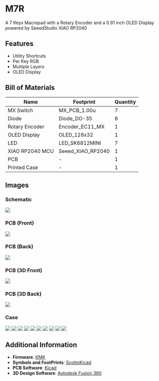 # M7R
A 7 Keys Macropad with a Rotary Encoder and a 0.91 inch OLED Display powered by SeeedStudio XIAO RP2040

## Features
- Utility Shortcuts
- Per Key RGB
- Multiple Layers
- OLED Display

## Bill of Materials

|       Name       |      Footprint      |  Quantity  |
|------------------|---------------------|------------|
|     MX Switch    |     MX_PCB_1.00u    |      7     |
|       Diode      |     Diode_DO-35     |      8     |
|  Rotary Encoder  |   Encoder_EC11_MX   |      1     |
|   OLED Display   |     OLED_128x32     |      1     |
|        LED       |    LED_SK6812MINI   |      7     |
|  XIAO RP2040 MCU |  Seeed_XIAO_RP2040  |      1     |
|        PCB       |          -          |      1     |
|   Printed Case   |          -          |      1     |

## Images

### Schematic
![](./images/11.png)
### PCB (Front)
![](./images/12.png)
### PCB (Back)
![](./images/13.png)
### PCB (3D Front)
![](./images/14.png)
### PCB (3D Back)
![](./images/15.png)
### Case
![](./images/1.png)
![](./images/2.png)
![](./images/3.png)
![](./images/4.png)
![](./images/5.png)
![](./images/6.png)
![](./images/7.png)
![](./images/8.png)
![](./images/9.png)
![](./images/10.png)

## Additional Information

- **Firmware**: [KMK](https://github.com/KMKfw/kmk_firmware/)
- **Symbols and FootPrints**: [ScottoKicad](https://github.com/joe-scotto/scottokeebs/tree/main/Extras/ScottoKicad)
- **PCB Software**: [Kicad](https://www.kicad.org/)
- **3D Design Software**: [Autodesk Fusion 360](https://www.autodesk.com/in/products/fusion-360/overview)
